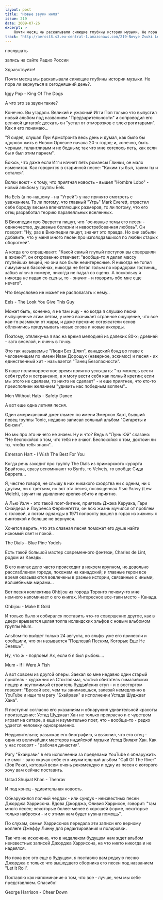 ```yaml
---
layout: post
title: "Новые звуки июля"
issue: 219
date: 2009-07-26
excerpt: >
    Почти месяц мы раскапывали сияющие глубины истории музыки. Не пора ли вернуться в сегодняшний день?.
track: "http://aerost8.s3.eu-central-1.amazonaws.com/219-Novye Zvuki Leta '09.mp3"
---
```


послушать

запись на сайте Радио России

Здравствуйте!

Почти месяц мы раскапывали сияющие глубины истории музыки. Не пора ли вернуться в сегодняшний день?.

Iggy Pop - King Of The Dogs

А что это за звуки такие?

Конечно. Вы угадали. Великий и ужасный Игги Поп только что выпустил новый альбом под названием "Предварительности" и сопроводил его великой цитатой: дескать он "устал от отморозков с электрогитарами". Как я его понимаю...

"Я сидел, слушал Луи Армстронга весь день и думал, как было бы здорово жить в Новом Орлеане начала 20-х годов; и, конечно, быть черным, талантливым и не бедным; так что мне хотелось петь, как если бы я был этим парнем".

Боюсь, что даже если Игги начнет петь романсы Глинки, он мало изменится. Как говорится в старинной песне: "Каким ты был, таким ты и остался".

Волки воют - к тому, что приятная новость - вышел "Hombre Lobo" - новый альбом у группы Eels.

На Eels (а по-нашему - на "Угрей") у нас принято смотреть с уважением. То ли потому, что главный "Угрь" Mark Everett, отрастил себе бороду весьма впечатляющих размеров, то ли потому, что его отец разработал теорию паралелльных вселенных.

В Википедии про Эверетта пишут, что "основные темы его песен - одиночество, душевные болезни и невостребованная любовь". Он говорит: "Ну, раз в Википедии пишут, значит это правда. Но они забыли добавить, что у меня много песен про изголодавшихся по любви старых оборотней".

А когда его спрашивают: "Какой самый глупый поступок вы совершили в жизни?", он откровенно отвечает: "вообще-то я делал массу глупейших вещей, но они все были неинтересные. Я никогда не топил лимузины в бассейнах, никогда не бегал голым по коридорам гостиниц, забыв ключ в номере, никогда не падал со сцены. А поскольку я никогда не падал со сцены, то - значит - и говорить обо мне еще нечего".

Что безусловно не может не располагать к нему..

Eels - The Look You Give This Guy

Может быть, конечно, я не там ищу - но когда я слушаю песни выпущенные этим летом, у меня возникает странное ощущение, что все как-то размякли от жары, и даже прежние сотрясатели основ обленились придумывать новые слова и новые аккорды.

Поэтому, отвлеку-ка я вас на время мелодией из далеких 80-х; древней - зато веселой, и очень в точку.

Это так называемые "Люди Без Шляп", канадский бэнд во главе с человечищем по имени Иван Дорощук (наверное, эскимос) и песня - их единственный хит - называется "Танец Безопасности".

В наше политкорректное время приятно услышать: "ты можешь вести себя грубо и остраненно, а я могу вести себя как полный кретин; если мы этого не сделаем, то никто не сделает" - и еще приятнее, что кто-то преисполнен желанием "удивить нас победным воплем"..

Men Without Hats - Safety Dance

А вот еще одна летняя песня.

Один американский джентльмен по имени Эмерсон Харт, бывший певец группы Tonic, недавно записал сольный альбом "Сигареты и Бензин".

Но мы про это ничего не знаем. Ну и что? Ведь в "Лунь Юй" сказано: "Не беспокойся о том, что тебя не знают. Беспокойся о том, достоин ли ты, чтобы тебя знали"..

Emerson Hart - I Wish The Best For You

Когда речь заходит про группу The Dials из приморского курорта Брайтона, сразу вспоминают то Byrds, то Velvets, то вообще Сида Баррета...

Я, честно говоря, не слышу в них никакого сходства ни с одним, ни с другим, ни с третьим, но вот эта песня, посвященная Лью Уэлчу (Lew Welch), звучит на удивление крепко сбито и приятно.

А Лью Уэлч - это такой поэт-битник, приятель Джэка Керуака, Гари Снайдера и Лоуренса Ферлингетти, он всю жизнь мучился от проблем с головой, а потом однажды в 1971 попросту вышел в горах из хижины с винтовкой и больше не вернулся.

Хочется верить, что эта славная песня поможет его душе найти искомый свет и покой..

The Dials - Blue Pine Yodels

Есть такой большой мастер современного фэнтези, Charles de Lint, родом из Канады.

В его книгах дело часто происходит в некоем крупном, но довольно расслабленом городе, похожем на канадский; и главные герои все время оказываются вовлечены в разные истории, связанные с иными, волшебными мирами...

Вот песня коллектива Ohbijou из города Торонто почему-то мне немного напоминает о его книгах. Интересное все-таки место - Канада.

Ohbijou - Make It Gold

И только было я собирался поставить что-то совершенно другое, как в двери врывается целая толпа исландских эльфов с новым альбомом группы Mum.

Альбом-то выйдет только 24 августа, но эльфы уже его принесли и сообщили, что он называется "Подпевай Песням, Которые Еще Не Знаешь".

Ну, что ж - подпоем! Ах, если б я был рыбою....

Mum - If I Were A Fish

А вот совсем из другой оперы. Заехал ко мне недавно один старый приятель - художник из Стокгольма, частый обитатель гималайских пещер и неутомимый строитель буддийских ступ - и с восторгом говорит: "Бросай все, чем ты занимаешься, залезай немедленно в YouTube и ищи там рагу "Бхайрави" в исполнении Устада Шуджаат Хана".

Я поступил согласно его указаниям и обнаружил удивительной красоты произведение: Устад Шуджаат Хан не только прекрасно и с чувством играет на ситаре, а еще и изумительно поет, что - вообще-то - редко удается человеку одновременно.

Неудивительно; разыскав его биографию, я выяснил, что его отец - один из величайших мастеров индийской музыки Устад Вилаят Хан. Как у нас говорят - "рабочая династия".

Рагу "Бхайрави" в его исполнении за пределами YouTube я обнаружить не смог - зато скачал себе его изумительный альбом "Call Of The River" (Зов Реки), который всем очень рекомендую и одну из песен с которого хочу вам сейчас поставить.

Ustad Shujaat Khan - Thehrav

И под конец - удивительная новость.

Обнаружился полный чердак - или сундук - неизвестных песен Джорджа Харрисона. Вдова Джорджа, Оливия Харрисон, говорит: "там много песен; некоторые более-менее в хорошей форме, некоторые только наброски - и с этими нам будет нужна помощь".

По слухам, семья Харрисонов передала эти записи его верному коллеге Джеффу Линну для редактирования и полировки.

Так что не искючено, что в недалеком будущем нам ждет альбом неизвестных записей Джорджа Харрисона, на что никто никогда и не надеялся.

Но пока все это еще в будущем, я поставлю вам редкую песню Джорджа с только что вышедшего сборника его песен под названием "Let It Roll".

Поставлю как напоминание о том, что все - лучше, чем мы себе представляем. Спасибо!

George Harrison - Cheer Down
